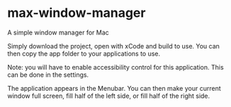 # max-window-manager
A simple window manager for Mac

Simply download the project, open with xCode and build to use. You can then copy the app folder to your applications to use.

Note: you will have to enable accessibility control for this application. This can be done in the settings.

The application appears in the Menubar. You can then make your current window full screen, fill half of the left side, or fill half of the right side.

